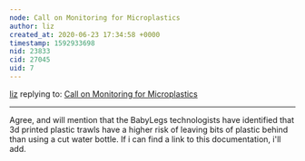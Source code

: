 ```yaml
---
node: Call on Monitoring for Microplastics
author: liz
created_at: 2020-06-23 17:34:58 +0000
timestamp: 1592933698
nid: 23833
cid: 27045
uid: 7
---
```




[liz](../profile/liz) replying to: [Call on Monitoring for Microplastics](../notes/stevie/06-12-2020/call-on-monitoring-for-microplastics)

----
Agree, and will mention that the BabyLegs technologists have identified that 3d printed plastic trawls have a higher risk of leaving bits of plastic behind than using a cut water bottle. If i can find a link to this documentation, i'll add. 